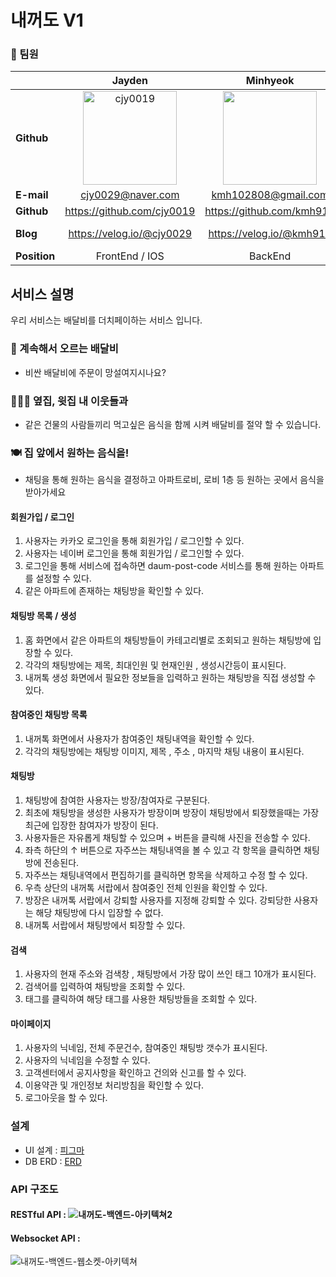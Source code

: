 # 내꺼도 V1 

### 📱 팀원
|                | Jayden  | Minhyeok  | Dahye | Seoyun | Sanghoon |
|----------------|:--------------:|:--------------:|:--------------:|:--------------:|:--------------:|
| **Github**     | [<img src="https://github.com/cjy0019.png?size=150" width="150px;" alt="cjy0019"/>](https://github.com/cjy0019) | [<img src="https://github.com/kmh916.png?size=150" width="150px;" alt=""/>](https://github.com/kmh916) | [<img src="https://github.com/jodahye.png?size=150" width="150px;" alt="jodahye"/>](https://github.com/JODAHYE) | [<img src="https://github.com/seoyun75.png?size=150" width="150px;" alt="seoyoon"/>](https://github.com/seoyun75) | [<img src="https://github.com/uasang01.png?size=150" width="150px;" alt=""/>](https://uasang01.tistory.com/) |
| **E-mail**     | cjy0029@naver.com | kmh102808@gmail.com | dahye8043@gmail.com | goeun944@gmail.com  | ddhtyuu@gmail.com  |
| **Github**     | https://github.com/cjy0019  | https://github.com/kmh916 | https://github.com/JODAHYE  |  https://github.com/seoyun75  | https://github.com/uasang01 | 
| **Blog**       | https://velog.io/@cjy0029 | https://velog.io/@kmh916 | https://dal-dagury.tistory.com/  | 🛵 | https://uasang01.tistory.com/ | 
| **Position**   | FrontEnd / IOS | BackEnd | FrontEnd | BackEnd | Android |

## 서비스 설명

우리 서비스는 배달비를 더치페이하는 서비스 입니다.

### 🛵 계속해서 오르는 배달비

- 비싼 배달비에 주문이 망설여지시나요?

### 🧑‍🤝‍🧑 옆집, 윗집 내 이웃들과

- 같은 건물의 사람들끼리 먹고싶은 음식을 함께 시켜 배달비를 절약 할 수 있습니다.

### 🍽️ 집 앞에서 원하는 음식을!

- 채팅을 통해 원하는 음식을 결정하고 아파트로비, 로비 1층 등 원하는 곳에서 음식을 받아가세요

#### 회원가입 / 로그인
1. 사용자는 카카오 로그인을 통해 회원가입 / 로그인할 수 있다.
2. 사용자는 네이버 로그인을 통해 회원가입 / 로그인할 수 있다.
3. 로그인을 통해 서비스에 접속하면 daum-post-code 서비스를 통해 원하는 아파트를 설정할 수 있다.
4. 같은 아파트에 존재하는 채팅방을 확인할 수 있다.

#### 채팅방 목록 / 생성
1. 홈 화면에서 같은 아파트의 채팅방들이 카테고리별로 조회되고 원하는 채팅방에 입장할 수 있다.
2. 각각의 채팅방에는 제목, 최대인원 및 현재인원 , 생성시간등이 표시된다.
3. 내꺼톡 생성 화면에서 필요한 정보들을 입력하고 원하는 채팅방을 직접 생성할 수 있다.

#### 참여중인 채팅방 목록
1. 내꺼톡 화면에서 사용자가 참여중인 채팅내역을 확인할 수 있다.
2. 각각의 채팅방에는 채팅방 이미지, 제목 , 주소 , 마지막 채팅 내용이 표시된다.


#### 채팅방
1. 채팅방에 참여한 사용자는 방장/참여자로 구분된다.
2. 최초에 채팅방을 생성한 사용자가 방장이며 방장이 채팅방에서 퇴장했을때는 가장 최근에 입장한 참여자가 방장이 된다.
3. 사용자들은 자유롭게 채팅할 수 있으며 + 버튼을 클릭해 사진을 전송할 수 있다.
4. 좌측 하단의 ↑ 버튼으로 자주쓰는 채팅내역을 볼 수 있고 각 항목을 클릭하면 채팅방에 전송된다.
5. 자주쓰는 채팅내역에서 편집하기를 클릭하면 항목을 삭제하고 수정 할 수 있다.
6. 우측 상단의 내꺼톡 서랍에서 참여중인 전체 인원을 확인할 수 있다.
7. 방장은 내꺼톡 서랍에서 강퇴할 사용자를 지정해 강퇴할 수 있다. 강퇴당한 사용자는 해당 채팅방에 다시 입장할 수 없다.
8. 내꺼톡 서랍에서 채팅방에서 퇴장할 수 있다. 

#### 검색
1. 사용자의 현재 주소와 검색창 , 채팅방에서 가장 많이 쓰인 태그 10개가 표시된다.
2. 검색어를 입력하여 채팅방을 조회할 수 있다.
3. 태그를 클릭하여 해당 태그를 사용한 채팅방들을 조회할 수 있다.

#### 마이페이지 
1. 사용자의 닉네임, 전체 주문건수, 참여중인 채팅방 갯수가 표시된다.
2. 사용자의 닉네임을 수정할 수 있다.
3. 고객센터에서 공지사항을 확인하고 건의와 신고를 할 수 있다.
4. 이용약관 및 개인정보 처리방침을 확인할 수 있다.
5. 로그아웃을 할 수 있다.



<!-- ### 서비스 핵심 기능
  - 구매자가 숙소를 예약하고 결제할 수 있다
  - 구매자는 숙소를 구매한 후에 리뷰를 남길 수 있다
  - 구매자는 판매자에게 메시지를 보낼 수 있다
  - 구매자들간에 커뮤니티 활동을 할 수 있다 (게시판)
  - 판매자는 숙소를 등록할 수 있다
  - 판매자는 예약을 승인할 수 있다
  - 판매자는 구매자의 메시지에 응답할 수 있다

#### 예약
	- 구매자가 숙소를 예약하고 결제할 수 있다
	1. 구매자가 애플리케이션을 실행함
2. 주거를 예약할 장소와 날짜, 인원을 선택한다
3. 위의 조건에 맞는 판매중인 주거공간 리스트들이 노출된다
4. 구매자는 주거공간을 클릭해서 상세 내용을 확인할 수 있다
5. 구매자는 주거공산 상세 내용을 보고 예약할 수 있다
6. 구매자는 예약과 동시에 요금을 전액 선입금(결제)한다

- 판매자는 예약을 승인할 수 있다
1. 판매자가 애플리케이션을 실행함
2. 판매자가 올린 주거공간들의 목록들과 예약신청된 목록들이 보여짐
3. 판매자는 예약 신청 내용을 확인할 수 있다
4. 판매자는 예약을 승인 또는 거절할 수 있다
5. 예약을 거절한 경우 사용자의 결제는 환불또는 취소된다

#### 숙소
- 판매자는 숙소를 등록할 수 있다
1. 판매자가 애플리케이션을 실행함
2. (+) 버튼을 클릭하면 숙소 등록 화면이 노출된다
3. 판매자는 아래 정보들을 입력하여 숙소를 생성한다
4. 건물 유형(별채, 주택, 방, 아파트 등등) / 인원수 / 방구성(화장실 몇개, 방 몇개 등) / 위치(장소, 경도위도) / 가격(1박 가격, 인원 추가당 추가요금), 날짜에 따라 다름 / 주거공간 사진들 / 부대시설(주차장 등) / 옵션 (가스레인지, 세탁기 등) / 제목 / 상세내용(판매자가 작성한 글, 규칙) / 예약 가능한 날짜(체크인 날짜)

- 구매자는 숙소를 예약/결제/사용한 후 리뷰를 남길 수 있다
1. 사용자는 체크아웃을 한 후에 리뷰를 남길 수 있다
2. 리뷰 내용은 글 / 별점 / 사진들 등을 남길 수 있다

#### 메시지
- 구매자는 판매자에게 메시지를 보낼 수 있다
1. 구매자가 애플리케이션을 실행함
2. 주거를 예약할 장소와 날짜, 인원을 선택한다
3. 위의 조건에 맞는 판매중인 주거공간 리스트들이 노출된다
4. 구매자는 주거공간을 클릭해서 상세 내용을 확인할 수 있다
5. 구매자가 문의사항이 있다면 판매자에게 메시지를 보내는 버튼을 클릭한 후 메시지를 작성할 수 있다
6. 메시지의 내용은 내용만 작성한다
7. 구매자가 메시지를 전송하면 판매자에게 알림이 온다

- 판매자는 구매자의 메시지에 응답할 수 있다
1. 판매자가 애플리케이션을 실행함
2. 판매자는 메시지 아이콘의 뱃지(메시지 수신개수)를 통해 메시지가 온 것을 확인할 수 있다
3. 판매자는 메시지 아이콘을 클릭하면 구매자별로 메시지가 온 리스트들을 볼 수 있다
4. 리스트들 중 하나를 클릭하면 메시지를 확인할 수 있고 메시지를 작성하여 보낼 수 있다

#### 커뮤니티
- 구매자들간에 커뮤니티 활동을 할 수 있다 (게시판)
1. 구매자가 홍대에 숙소를 예약하고 승인받음
2. 비슷한 날짜에 구매한 구매자들끼리 커뮤니티에서 게시글을 쓰고 덧글을 쓰며 소통할 수 있음 

- 같은 커뮤니티에 속한 구매자들은 메시지를 주고받을 수 있다 -->

### 설계
- UI 설계 : [피그마](https://www.figma.com/file/flk99RkWlj4rw1djcltdhl/%EB%82%B4%EA%BA%BC%EB%8F%84-(1)?node-id=0%3A1)
- DB ERD : [ERD](https://www.erdcloud.com/d/Wbg7xBJihLSrvxBbG)

### API 구조도
#### RESTful API : ![내꺼도-백엔드-아키텍쳐2](https://user-images.githubusercontent.com/94831670/176109232-13eae199-8976-4973-83be-404dcf5fc920.png)

#### Websocket API : 
![내꺼도-백엔드-웹소켓-아키텍쳐](https://user-images.githubusercontent.com/94831670/176109382-3dc895e8-ae9c-40b0-9ebd-67587d996f49.png)
